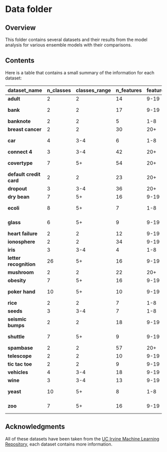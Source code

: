 # Data folder

## Overview

This folder contains several datasets and their results from the model analysis for various ensemble models with their comparisons.

## Contents

Here is a table that contains a small summary of the information for each dataset:

| **dataset_name** | **n_classes** | **classes_range** | **n_features** | **features_range** | **n_instances** | **instances_range** | **balance_class** |
|---|---|---|---|---|---|---|---|
| **adult** | 2 | 2 | 14 | 9-19 | 45222 | 10000+ | unbalanced |
| **bank** | 2 | 2 | 17 | 9-19 | 7842 | 1000-9999 | very unbalanced |
| **banknote** | 2 | 2 | 5 | 1-8 | 1372 | 1000-9999 | balanced |
| **breast cancer** | 2 | 2 | 30 | 20+ | 569 | 1-999 | unbalanced |
| **car** | 4 | 3-4 | 6 | 1-8 | 1728 | 1000-9999 | very unbalanced |
| **connect 4** | 3 | 3-4 | 42 | 20+ | 67557 | 10000+ | unbalanced |
| **covertype** | 7 | 5+ | 54 | 20+ | 581012 | 10000+ | very unbalanced |
| **default credit card** | 2 | 2 | 23 | 20+ | 30000 | 10000+ | very unbalanced |
| **dropout** | 3 | 3-4 | 36 | 20+ | 4424 | 1000-9999 | unbalanced |
| **dry bean** | 7 | 5+ | 16 | 9-19 | 13611 | 10000+ | unbalanced |
| **ecoli** | 8 | 5+ | 7 | 1-8 | 336 | 1-999 | very unbalanced |
| **glass** | 6 | 5+ | 9 | 9-19 | 214 | 1-999 | very unbalanced |
| **heart failure** | 2 | 2 | 12 | 9-19 | 299 | 1-999 | unbalanced |
| **ionosphere** | 2 | 2 | 34 | 9-19 | 351 | 1-999 | unbalanced |
| **iris** | 3 | 3-4 | 4 | 1-8 | 150 | 1-999 | balanced |
| **letter recognition** | 26 | 5+ | 16 | 9-19 | 20000 | 10000+ | balanced |
| **mushroom** | 2 | 2 | 22 | 20+ | 5644 | 1000-9999 | balanced |
| **obesity** | 7 | 5+ | 16 | 9-19 | 2111 | 1000-9999 | balanced |
| **poker hand** | 10 | 5+ | 10 | 9-19 | 1025010 | 10000+ | very unbalanced |
| **rice** | 2 | 2 | 7 | 1-8 | 3810 | 1000-9999 | balanced |
| **seeds** | 3 | 3-4 | 7 | 1-8 | 210 | 1-999 | balanced |
| **seismic bumps** | 2 | 2 | 18 | 9-19 | 2584 | 1000-9999 | very unbalanced |
| **shuttle** | 7 | 5+ | 9 | 9-19 | 58000 | 10000+ | very unbalanced |
| **spambase** | 2 | 2 | 57 | 20+ | 4601 | 1000-9999 | unbalanced |
| **telescope** | 2 | 2 | 10 | 9-19 | 19020 | 10000+ | unbalanced |
| **tic tac toe** | 2 | 2 | 9 | 9-19 | 958 | 1-999 | unbalanced |
| **vehicles** | 4 | 3-4 | 18 | 9-19 | 846 | 1-999 | balanced |
| **wine** | 3 | 3-4 | 13 | 9-19 | 178 | 1-999 | balanced |
| **yeast** | 10 | 5+ | 8 | 1-8 | 1484 | 1000-9999 | very unbalanced |
| **zoo** | 7 | 5+ | 16 | 9-19 | 101 | 1-999 | very unbalanced |

## Acknowledgments

All of these datasets have been taken from the [UC Irvine Machine Learning Repository](https://archive.ics.uci.edu/), each dataset contains more information.
